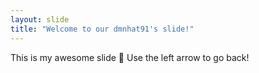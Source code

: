 ```yaml
---
layout: slide
title: "Welcome to our dmnhat91's slide!"
---
```

This is my awesome slide :tada:
Use the left arrow to go back!
